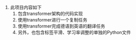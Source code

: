 1. 此项目内容如下
   1. 包含transformer架构的代码实现
   2. 使用transformer进行一个复制任务
   3. 使用transformer完成德语到英语的翻译任务
   4. 另外，也包含标签平滑、学习率调整的单独的Python文件